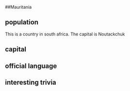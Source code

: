 ##Mauritania
## population
This is a country in south africa. The capital is Noutackchuk

## capital

 
## official language


## interesting trivia



